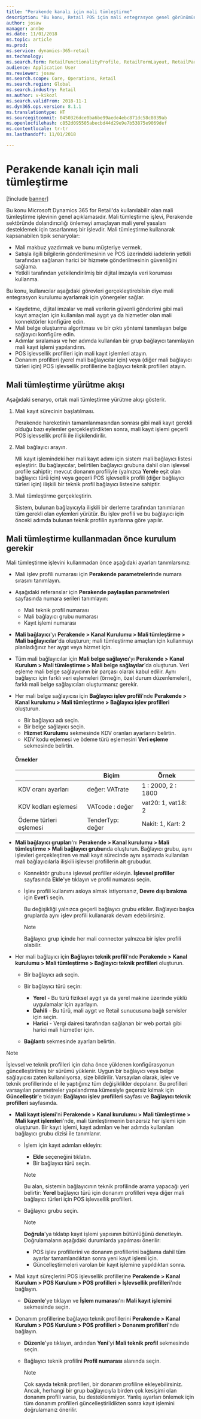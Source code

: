 ```yaml
---
title: "Perakende kanalı için mali tümleştirme"
description: "Bu konu, Retail POS için mali entegrasyon genel görünümünü sağlar."
author: josaw
manager: annbe
ms.date: 11/01/2018
ms.topic: article
ms.prod: 
ms.service: dynamics-365-retail
ms.technology: 
ms.search.form: RetailFunctionalityProfile, RetailFormLayout, RetailParameters
audience: Application User
ms.reviewer: josaw
ms.search.scope: Core, Operations, Retail
ms.search.region: Global
ms.search.industry: Retail
ms.author: v-kikozl
ms.search.validFrom: 2018-11-1
ms.dyn365.ops.version: 8.1.1
ms.translationtype: HT
ms.sourcegitcommit: 0450326dce0ba6be99aede4ebc871dc58c8039ab
ms.openlocfilehash: c852d095505abecbd44d29e9e7b53875e9069def
ms.contentlocale: tr-tr
ms.lasthandoff: 11/01/2018

---
```

# <a name="fiscal-integration-for-retail-channel"></a>Perakende kanalı için mali tümleştirme

[!include [banner](../includes/banner.md)]

Bu konu Microsoft Dynamics 365 for Retail'da kullanılabilir olan mali tümleştirme işlevinin genel açıklamasıdır. Mali tümleştirme işlevi, Perakende sektöründe dolandırıcılığı önlemeyi amaçlayan mali yerel yasaları desteklemek için tasarlanmış bir işlevdir. Mali tümleştirme kullanarak kapsanabilen tipik senaryolar:

- Mali makbuz yazdırmak ve bunu müşteriye vermek.
- Satışla ilgili bilgilerin gönderilmesinin ve POS üzerindeki iadelerin yetkili tarafından sağlanan harici bir hizmete gönderilmesinin güvenliğini sağlama.
- Yetkili tarafından yetkilendirilmiş bir dijital imzayla veri koruması kullanma.

Bu konu, kullanıcılar aşağıdaki görevleri gerçekleştirebilsin diye mali entegrasyon kurulumu ayarlamak için yönergeler sağlar. 

- Kaydetme, dijital imzalar ve mali verilerin güvenli gönderimi gibi mali kayıt amaçları için kullanılan mali aygıt ya da hizmetler olan mali konnektörler konfigüre edin.
- Mali belge oluşturma algoritması ve bir çıktı yöntemi tanımlayan belge sağlayıcı konfigüre edin.
- Adımlar sıralaması ve her adımda kullanılan bir grup bağlayıcı tanımlayan mali kayıt işlemi yapılandırın.
- POS işlevsellik profilleri için mali kayıt işlemleri atayın.
- Donanım profilleri (yerel mali bağlayıcılar için) veya (diğer mali bağlayıcı türleri için) POS işlevsellik profillerine bağlayıcı teknik profilleri atayın.

## <a name="fiscal-integration-execution-flow"></a>Mali tümleştirme yürütme akışı
Aşağıdaki senaryo, ortak mali tümleştirme yürütme akışı gösterir.

1. Mali kayıt sürecinin başlatılması.
  
   Perakende hareketinin tamamlanmasından sonrası gibi mali kayıt gerekli olduğu bazı eylemler gerçekleştirdikten sonra, mali kayıt işlemi geçerli POS işlevsellik profili ile ilişkilendirilir.

1. Mali bağlayıcı arayın.
   
   Mli kayıt işlemindeki her mali kayıt adımı için sistem mali bağlayıcı listesi eşleştirir. Bu bağlayıcılar, belirtilen bağlayıcı grubuna dahil olan işlevsel profile sahiptir; mevcut donanım profiliyle (yalnızca **Yerel**e eşit olan bağlayıcı türü için) veya geçerli POS işlevsellik profili (diğer bağlayıcı türleri için) ilişkili bir teknik profil bağlayıcı listesine sahiptir.
   
1. Mali tümleştirme gerçekleştirin.

   Sistem, bulunan bağlayıcıyla ilişkili bir derleme tarafından tanımlanan tüm gerekli olan eylemleri yürütür. Bu işlev profili ve bu bağlayıcı için önceki adımda bulunan teknik profilin ayarlarına göre yapılır.

## <a name="setup-needed-before-using-fiscal-integration"></a>Mali tümleştirme kullanmadan önce kurulum gerekir
Mali tümleştirme işlevini kullanmadan önce aşağıdaki ayarları tanımlarsınız:

- Mali işlev profili numarası için **Perakende parametreleri**nde numara sırasını tanımlayın.
  
- Aşağıdaki referanslar için **Perakende paylaşılan parametreleri** sayfasında numara serileri tanımlayın:
  
  - Mali teknik profil numarası
  - Mali bağlayıcı grubu numarası
  - Kayıt işlemi numarası

- **Mali bağlayıcı**'yı **Perakende > Kanal Kurulumu > Mali tümleştirme > Mali bağlayıcılar**'da oluşturun; mali tümleştirme amaçları için kullanmayı planladığınız her aygıt veya hizmet için.

-  Tüm mali bağlayıcılar için **Mali belge sağlayıcı**'yı **Perakende > Kanal Kurulum > Mali tümleştirme > Mali belge sağlayılar**'da oluşturun. Veri eşleme mali belge sağlayıcının bir parçası olarak kabul edilir. Aynı bağlayıcı için farklı veri eşlemeleri (örneğin, özel durum düzenlemeleri), farklı mali belge sağlayıcıları oluşturmanız gerekir.

- Her mali belge sağlayıcısı için **Bağlayıcı işlev profili**'nde **Perakende > Kanal kurulumu > Mali tümleştirme > Bağlayıcı işlev profilleri** oluşturun.
  - Bir bağlayıcı adı seçin.
  - Bir belge sağlayıcı seçin.
  - **Hizmet Kurulumu** sekmesinde KDV oranları ayarlarını belirtin.
  - KDV kodu eşlemesi ve ödeme türü eşlemesini **Veri eşleme** sekmesinde belirtin.

  #### <a name="examples"></a>Örnekler 

  |  | Biçim | Örnek | 
  |--------|--------|--------|
  | KDV oranı ayarları | değer: VATrate | 1 : 2000, 2 : 1800 |
  | KDV kodları eşlemesi | VATcode : değer | vat20: 1, vat18: 2 |
  | Ödeme türleri eşlemesi | TenderTyp: değer | Nakit: 1, Kart: 2 |

- **Mali bağlayıcı grupları**'nı **Perakende > Kanal kurulumu > Mali tümleştirme > Mali bağlayıcı grubu**nda oluşturun. Bağlayıcı grubu, aynı işlevleri gerçekleştiren ve mali kayıt sürecinde aynı aşamada kullanılan mali bağlayıcılarla ilişkili işlevsel profillerin alt grubudur.

   - Konnektör grubuna işlevsel profiller ekleyin. **İşlevsel profiller** sayfasında **Ekle**'ye tıklayın ve profil numarası seçin.
   - İşlev profili kullanımı askıya almak istiyorsanız, **Devre dışı bırakma** için **Evet**'i seçin. 
   
     Bu değişikliği yalnızca geçerli bağlayıcı grubu etkiler. Bağlayıcı başka gruplarda aynı işlev profili kullanarak devam edebilirsiniz.

     >[!NOTE]
     > Bağlayıcı grup içinde her mali connector yalnızca bir işlev profili olabilir.

- Her mali bağlayıcı için **Bağlayıcı teknik profili**'nde **Perakende > Kanal kurulumu > Mali tümleştirme > Bağlayıcı teknik profilleri** oluşturun.
  - Bir bağlayıcı adı seçin.
  - Bir bağlayıcı türü seçin: 
      - **Yerel** - Bu türü fiziksel aygıt ya da yerel makine üzerinde yüklü uygulamalar için ayarlayın.
      - **Dahili** - Bu türü, mali aygıt ve Retail sunucusuna bağlı servisler için seçin.
      - **Harici** - Vergi dairesi tarafından sağlanan bir web portalı gibi harici mali hizmetler için.
    
  - **Bağlantı** sekmesinde ayarları belirtin.

      
 >[!NOTE]
 > İşlevsel ve teknik profilleri için daha önce yüklenen konfigürasyonun güncelleştirilmiş bir sürümü yüklenir. Uygun bir bağlayıcı veya belge sağlayıcısı zaten kullanılıyorsa, size bildirilir. Varsayılan olarak, işlev ve teknik profillerinde el ile yaptığınız tüm değişiklikler depolanır. Bu profilleri varsayılan parametreler yapılandırma kümesiyle geçersiz kılmak için **Güncelleştir**'e tıklayın: **Bağlayıcı işlev profilleri** sayfası ve **Bağlayıcı teknik profilleri** sayfasında.
 
- **Mali kayıt işlemi**'ni **Perakende > Kanal kurulumu > Mali tümleştirme > Mali kayıt işlemleri**'nde, mali tümleştirmenin benzersiz her işlemi için oluşturun. Bir kayıt işlemi, kayıt adımları ve her adımda kullanılan bağlayıcı grubu dizisi ile tanımlanır. 
  
  - İşlem için kayıt adımları ekleyin:
      - **Ekle** seçeneğini tıklatın.
      - Bir bağlayıcı türü seçin.
      
      >[!NOTE]
      > Bu alan, sistemin bağlayıcının teknik profilinde arama yapacağı yeri belirtir: **Yerel** bağlayıcı türü için donanım profilleri veya diğer mali bağlayıcı türleri için POS işlevsellik profilleri.
      
   - Bağlayıcı grubu seçin.
   
     >[!NOTE]
     > **Doğrula**'ya tıklatıp kayıt işlemi yapısının bütünlüğünü denetleyin. Doğrulamaların aşağıdaki durumlarda yapılması önerilir:
       >- POS işlev profillerini ve donanım profillerini bağlama dahil tüm ayarlar tamamlandıktan sonra yeni kayıt işlemi için.
       >- Güncelleştirmeleri varolan bir kayıt işlemine yapıldıktan sonra.

-  Mali kayıt süreçlerini POS işlevsellik profillerine **Perakende > Kanal Kurulum > POS Kurulum > POS profilleri > İşlevsellik profilleri**'nde bağlayın.
   - **Düzenle**'ye tıklayın ve **İşlem numarası**'nı **Mali kayıt işlemini** sekmesinde seçin.
- Donanım profillerine bağlayıcı teknik profillerini **Perakende > Kanal Kurulum > POS Kurulum > POS profilleri > Donanım profilleri**'nde bağlayın.
   - **Düzenle**'ye tıklayın, ardından **Yeni**'yi **Mali teknik profil** sekmesinde seçin.
   - Bağlayıcı teknik profilini **Profil numarası** alanında seçin.
   
     >[!NOTE]
     > Çok sayıda teknik profilleri, bir donanım profiline ekleyebilirsiniz. Ancak, herhangi bir grup bağlayıcıyla birden çok kesişimi olan donanım profili varsa, bu desteklenmiyor. Yanlış ayarları önlemek için tüm donanım profilleri güncelleştirildikten sonra kayıt işlemini doğrulamanız önerilir.

